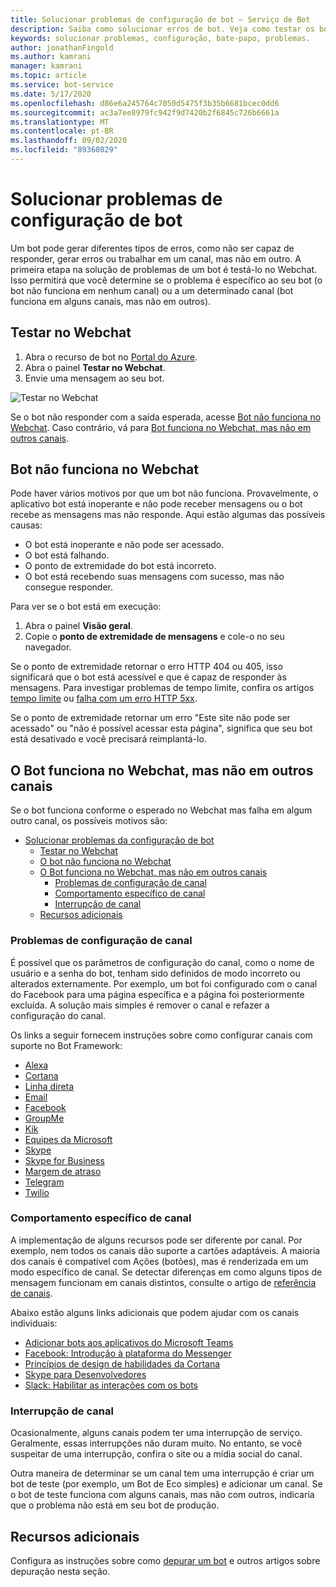 ```yaml
---
title: Solucionar problemas de configuração de bot – Serviço de Bot
description: Saiba como solucionar erros de bot. Veja como testar os bots no chat da Web, verificar a capacidade de resposta, investigar problemas de tempo limite e resolver problemas com canais.
keywords: solucionar problemas, configuração, bate-papo, problemas.
author: jonathanFingold
ms.author: kamrani
manager: kamrani
ms.topic: article
ms.service: bot-service
ms.date: 5/17/2020
ms.openlocfilehash: d86e6a245764c7050d5475f3b35b6681bcec0dd6
ms.sourcegitcommit: ac3a7ee8979fc942f9d7420b2f6845c726b6661a
ms.translationtype: MT
ms.contentlocale: pt-BR
ms.lasthandoff: 09/02/2020
ms.locfileid: "89360829"
---
```

# <a name="troubleshoot-bot-configuration-issues"></a>Solucionar problemas de configuração de bot

<!-- Attention writers!!
     When you create a new FAQ, please add the related link to the proper section in the bot-service-troubleshoot-index.md. -->

Um bot pode gerar diferentes tipos de erros, como não ser capaz de responder, gerar erros ou trabalhar em um canal, mas não em outro. A primeira etapa na solução de problemas de um bot é testá-lo no Webchat. Isso permitirá que você determine se o problema é específico ao seu bot (o bot não funciona em nenhum canal) ou a um determinado canal (bot funciona em alguns canais, mas não em outros).

## <a name="test-in-web-chat"></a>Testar no Webchat

1. Abra o recurso de bot no [Portal do Azure](https://portal.azure.com/).
1. Abra o painel **Testar no Webchat**.
1. Envie uma mensagem ao seu bot.

![Testar no Webchat](./media/test-in-webchat.png)

Se o bot não responder com a saída esperada, acesse [Bot não funciona no Webchat](#bot-does-not-work-in-web-chat). Caso contrário, vá para [Bot funciona no Webchat, mas não em outros canais](#bot-works-in-web-chat-but-not-in-other-channels).

## <a name="bot-does-not-work-in-web-chat"></a>Bot não funciona no Webchat

Pode haver vários motivos por que um bot não funciona. Provavelmente, o aplicativo bot está inoperante e não pode receber mensagens ou o bot recebe as mensagens mas não responde. Aqui estão algumas das possíveis causas:

- O bot está inoperante e não pode ser acessado.
- O bot está falhando.
- O ponto de extremidade do bot está incorreto.
- O bot está recebendo suas mensagens com sucesso, mas não consegue responder.

Para ver se o bot está em execução:

1. Abra o painel **Visão geral**.
1. Copie o **ponto de extremidade de mensagens** e cole-o no seu navegador.

Se o ponto de extremidade retornar o erro HTTP 404 ou 405, isso significará que o bot está acessível e que é capaz de responder às mensagens. Para investigar problemas de tempo limite, confira os artigos [tempo limite](https://github.com/daveta/analytics/blob/master/troubleshooting_timeout.md) ou [falha com um erro HTTP 5xx](bot-service-troubleshoot-500-errors.md).

Se o ponto de extremidade retornar um erro "Este site não pode ser acessado" ou "não é possível acessar esta página", significa que seu bot está desativado e você precisará reimplantá-lo.

## <a name="bot-works-in-web-chat-but-not-in-other-channels"></a>O Bot funciona no Webchat, mas não em outros canais

Se o bot funciona conforme o esperado no Webchat mas falha em algum outro canal, os possíveis motivos são:

- [Solucionar problemas da configuração de bot](#troubleshoot-bot-configuration-issues)
  - [Testar no Webchat](#test-in-web-chat)
  - [O bot não funciona no Webchat](#bot-does-not-work-in-web-chat)
  - [O Bot funciona no Webchat, mas não em outros canais](#bot-works-in-web-chat-but-not-in-other-channels)
    - [Problemas de configuração de canal](#channel-configuration-issues)
    - [Comportamento específico de canal](#channel-specific-behavior)
    - [Interrupção de canal](#channel-outage)
  - [Recursos adicionais](#additional-resources)

### <a name="channel-configuration-issues"></a>Problemas de configuração de canal

É possível que os parâmetros de configuração do canal, como o nome de usuário e a senha do bot, tenham sido definidos de modo incorreto ou alterados externamente. Por exemplo, um bot foi configurado com o canal do Facebook para uma página específica e a página foi posteriormente excluída. A solução mais simples é remover o canal e refazer a configuração do canal.

Os links a seguir fornecem instruções sobre como configurar canais com suporte no Bot Framework:
- [Alexa](bot-service-channel-connect-alexa.md)
- [Cortana](bot-service-channel-connect-cortana.md)
- [Linha direta](bot-service-channel-connect-directline.md)
- [Email](bot-service-channel-connect-email.md)
- [Facebook](bot-service-channel-connect-facebook.md)
- [GroupMe](bot-service-channel-connect-groupme.md)
- [Kik](bot-service-channel-connect-kik.md)
- [Equipes da Microsoft](https://docs.microsoft.com/microsoftteams/platform/concepts/bots/bots-overview)
- [Skype](bot-service-channel-connect-skype.md)
- [Skype for Business](bot-service-channel-connect-skypeforbusiness.md)
- [Margem de atraso](bot-service-channel-connect-slack.md)
- [Telegram](bot-service-channel-connect-telegram.md)
- [Twilio](bot-service-channel-connect-twilio.md)

### <a name="channel-specific-behavior"></a>Comportamento específico de canal

A implementação de alguns recursos pode ser diferente por canal. Por exemplo, nem todos os canais dão suporte a cartões adaptáveis. A maioria dos canais é compatível com Ações (botões), mas é renderizada em um modo específico de canal. Se detectar diferenças em como alguns tipos de mensagem funcionam em canais distintos, consulte o artigo de [referência de canais](bot-service-channels-reference.md).

Abaixo estão alguns links adicionais que podem ajudar com os canais individuais:

- [Adicionar bots aos aplicativos do Microsoft Teams](https://docs.microsoft.com/microsoftteams/platform/concepts/bots/bots-overview)
- [Facebook: Introdução à plataforma do Messenger](https://developers.facebook.com/docs/messenger-platform/introduction)
- [Princípios de design de habilidades da Cortana](https://docs.microsoft.com/cortana/skills/design-principles)
- [Skype para Desenvolvedores](https://dev.skype.com/bots)
- [Slack: Habilitar as interações com os bots](https://api.slack.com/bot-users)

### <a name="channel-outage"></a>Interrupção de canal

Ocasionalmente, alguns canais podem ter uma interrupção de serviço. Geralmente, essas interrupções não duram muito. No entanto, se você suspeitar de uma interrupção, confira o site ou a mídia social do canal.

Outra maneira de determinar se um canal tem uma interrupção é criar um bot de teste (por exemplo, um Bot de Eco simples) e adicionar um canal. Se o bot de teste funciona com alguns canais, mas não com outros, indicaria que o problema não está em seu bot de produção.

## <a name="additional-resources"></a>Recursos adicionais

Configura as instruções sobre como [depurar um bot](bot-service-debug-bot.md) e outros artigos sobre depuração nesta seção.
